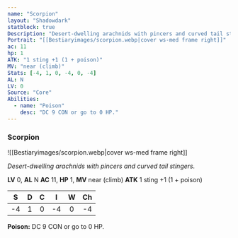 ```yaml
---
name: "Scorpion"
layout: "Shadowdark"
statblock: true
Description: "Desert-dwelling arachnids with pincers and curved tail stingers."
Portrait: "[[Bestiaryimages/scorpion.webp|cover ws-med frame right]]"
ac: 11
hp: 1
ATK: "1 sting +1 (1 + poison)"
MV: "near (climb)"
Stats: [-4, 1, 0, -4, 0, -4]
AL: N
LV: 0
Source: "Core"
Abilities:
  - name: "Poison"
    desc: "DC 9 CON or go to 0 HP."
---
```


### Scorpion

![[Bestiaryimages/scorpion.webp|cover ws-med frame right]]

_Desert-dwelling arachnids with pincers and curved tail stingers._

**LV** 0, **AL** N
**AC** 11, **HP** 1, **MV** near (climb)
**ATK** 1 sting +1 (1 + poison)

|  S  |  D  |  C  |  I  |  W  |  Ch  |
|:---:|:---:|:---:|:---:|:---:|:----:|
| -4 | 1 | 0 | -4 | 0 | -4 |

**Poison:** DC 9 CON or go to 0 HP.

